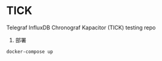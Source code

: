 # TICK
Telegraf InfluxDB Chronograf Kapacitor (TICK) testing repo

1. 部署
```shell script
docker-compose up
```